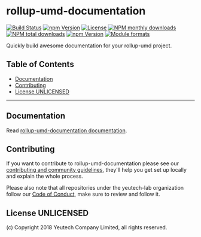 # rollup-umd-documentation

[![Build Status](https://travis-ci.org/yeutech-lab/rollup-umd-documentation.svg?branch=master)](https://travis-ci.org/yeutech-lab/rollup-umd-documentation) [![npm Version](https://img.shields.io/npm/v/@yeutech-lab/rollup-umd-documentation.svg?style=flat)](https://www.npmjs.com/package/@yeutech-lab/rollup-umd-documentation) [![License](https://img.shields.io/npm/l/@yeutech-lab/rollup-umd-documentation.svg?style=flat)](https://www.npmjs.com/package/@yeutech-lab/rollup-umd-documentation) [![NPM monthly downloads](https://img.shields.io/npm/dm/@yeutech-lab/rollup-umd-documentation.svg?style=flat)](https://npmjs.org/package/@yeutech-lab/rollup-umd-documentation) [![NPM total downloads](https://img.shields.io/npm/dt/@yeutech-lab/rollup-umd-documentation.svg?style=flat)](https://npmjs.org/package/@yeutech-lab/rollup-umd-documentation) [![npm Version](https://img.shields.io/node/v/@yeutech-lab/rollup-umd-documentation.svg?style=flat)](https://www.npmjs.com/package/@yeutech-lab/rollup-umd-documentation) [![Module formats](https://img.shields.io/badge/module%20formats-umd%2C%20cjs%2C%20esm-green.svg?style=flat)](https://www.npmjs.com/package/@yeutech-lab/rollup-umd-documentation)

Quickly build awesome documentation for your rollup-umd project.


## Table of Contents

  - [Documentation](#documentation)
  - [Contributing](#contributing)
  - [License UNLICENSED](#license-unlicensed)

---

## Documentation

Read [rollup-umd-documentation documentation](https://yeutech-lab.github.io/rollup-umd-documentation).


## Contributing

If you want to contribute to rollup-umd-documentation please see our [contributing and community guidelines](./CONTRIBUTING.md), they\'ll help you get set up locally and explain the whole process.

Please also note that all repositories under the yeutech-lab organization follow our [Code of Conduct](./CODE_OF_CONDUCT.md), make sure to review and follow it.

## License UNLICENSED

(c) Copyright 2018 Yeutech Company Limited, all rights reserved.

